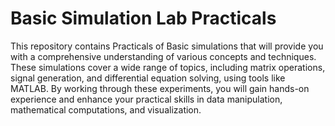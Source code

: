 # Basic Simulation Lab Practicals
This repository contains Practicals of Basic simulations that will provide you with a comprehensive understanding of various concepts and techniques.<br>
These simulations cover a wide range of topics, including matrix operations, signal generation, and differential equation solving, using tools like MATLAB. By working through these experiments, you will gain hands-on experience and enhance your practical skills in data manipulation, mathematical computations, and visualization.
